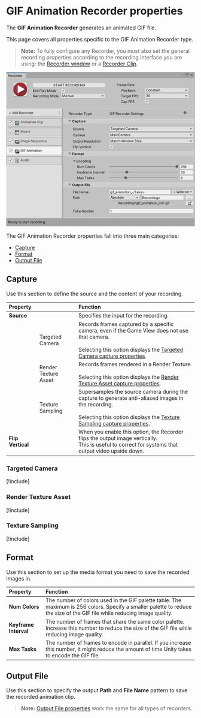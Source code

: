 #  GIF Animation Recorder properties

The **GIF Animation Recorder** generates an animated GIF file.

This page covers all properties specific to the GIF Animation Recorder type.

> **Note:** To fully configure any Recorder, you must also set the general recording properties according to the recording interface you are using: the [Recorder window](RecorderWindowRecordingProperties.md) or a [Recorder Clip](RecordingTimelineTrack.md#recorder-clip-properties).

![](Images/RecorderGIF.png)

The GIF Animation Recorder properties fall into three main categories:
* [Capture](#capture)
* [Format](#format)
* [Output File](#output-file)

## Capture

Use this section to define the source and the content of your recording.

|Property||Function|
|:---|:---|:---|
| **Source** || Specifies the input for the recording. |
|| Targeted Camera |Records frames captured by a specific camera, even if the Game View does not use that camera.<br/><br/>Selecting this option displays the [Targeted Camera capture properties](#targeted-camera).|
|| Render Texture Asset |Records frames rendered in a Render Texture.<br/><br/>Selecting this option displays the [Render Texture Asset capture properties](#render-texture-asset).|
|| Texture Sampling |Supersamples the source camera during the capture to generate anti-aliased images in the recording.<br/><br/>Selecting this option displays the [Texture Sampling capture properties](#texture-sampling).|
| **Flip Vertical** ||When you enable this option, the Recorder flips the output image vertically.<br />This is useful to correct for systems that output video upside down.|

### Targeted Camera
[!include[](InclCaptureOptionsTargetedCamera.md)]

### Render Texture Asset
[!include[](InclCaptureOptionsRenderTextureAsset.md)]

### Texture Sampling
[!include[](InclCaptureOptionsTextureSampling.md)]

## Format

Use this section to set up the media format you need to save the recorded images in.

|Property|Function|
|:---|:---|
| **Num Colors** |The number of colors used in the GIF palette table. The maximum is 256 colors. Specify a smaller palette to reduce the size of the GIF file while reducing image quality.|
| **Keyframe Interval** |The number of frames that share the same color palette. Increase this number to reduce the size of the GIF file while reducing image quality.|
| **Max Tasks** |The number of frames to encode in parallel. If you increase this number, it might reduce the amount of time Unity takes to encode the GIF file.|

## Output File

Use this section to specify the output **Path** and **File Name** pattern to save the recorded animation clip.

> **Note:** [Output File properties](OutputFileProperties.md) work the same for all types of recorders.
